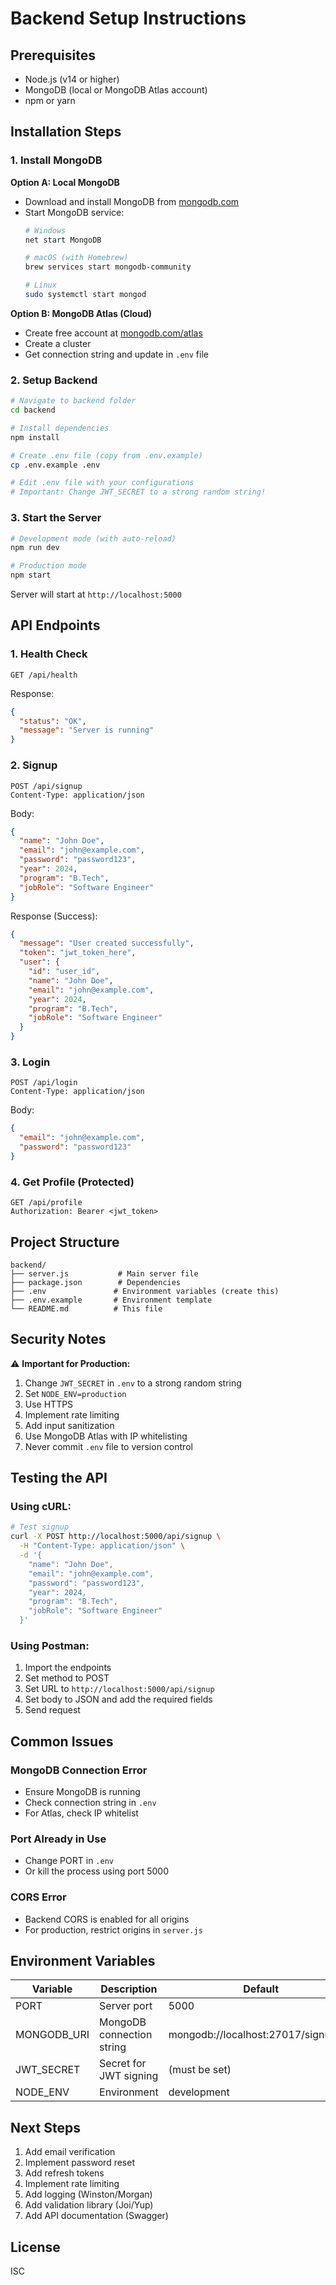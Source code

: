 # Backend Setup Instructions

## Prerequisites

- Node.js (v14 or higher)
- MongoDB (local or MongoDB Atlas account)
- npm or yarn

## Installation Steps

### 1. Install MongoDB

**Option A: Local MongoDB**
- Download and install MongoDB from [mongodb.com](https://www.mongodb.com/try/download/community)
- Start MongoDB service:
  ```bash
  # Windows
  net start MongoDB

  # macOS (with Homebrew)
  brew services start mongodb-community

  # Linux
  sudo systemctl start mongod
  ```

**Option B: MongoDB Atlas (Cloud)**
- Create free account at [mongodb.com/atlas](https://www.mongodb.com/atlas)
- Create a cluster
- Get connection string and update in `.env` file

### 2. Setup Backend

```bash
# Navigate to backend folder
cd backend

# Install dependencies
npm install

# Create .env file (copy from .env.example)
cp .env.example .env

# Edit .env file with your configurations
# Important: Change JWT_SECRET to a strong random string!
```

### 3. Start the Server

```bash
# Development mode (with auto-reload)
npm run dev

# Production mode
npm start
```

Server will start at `http://localhost:5000`

## API Endpoints

### 1. Health Check
```
GET /api/health
```
Response:
```json
{
  "status": "OK",
  "message": "Server is running"
}
```

### 2. Signup
```
POST /api/signup
Content-Type: application/json
```
Body:
```json
{
  "name": "John Doe",
  "email": "john@example.com",
  "password": "password123",
  "year": 2024,
  "program": "B.Tech",
  "jobRole": "Software Engineer"
}
```
Response (Success):
```json
{
  "message": "User created successfully",
  "token": "jwt_token_here",
  "user": {
    "id": "user_id",
    "name": "John Doe",
    "email": "john@example.com",
    "year": 2024,
    "program": "B.Tech",
    "jobRole": "Software Engineer"
  }
}
```

### 3. Login
```
POST /api/login
Content-Type: application/json
```
Body:
```json
{
  "email": "john@example.com",
  "password": "password123"
}
```

### 4. Get Profile (Protected)
```
GET /api/profile
Authorization: Bearer <jwt_token>
```

## Project Structure

```
backend/
├── server.js           # Main server file
├── package.json        # Dependencies
├── .env               # Environment variables (create this)
├── .env.example       # Environment template
└── README.md          # This file
```

## Security Notes

⚠️ **Important for Production:**

1. Change `JWT_SECRET` in `.env` to a strong random string
2. Set `NODE_ENV=production`
3. Use HTTPS
4. Implement rate limiting
5. Add input sanitization
6. Use MongoDB Atlas with IP whitelisting
7. Never commit `.env` file to version control

## Testing the API

### Using cURL:

```bash
# Test signup
curl -X POST http://localhost:5000/api/signup \
  -H "Content-Type: application/json" \
  -d '{
    "name": "John Doe",
    "email": "john@example.com",
    "password": "password123",
    "year": 2024,
    "program": "B.Tech",
    "jobRole": "Software Engineer"
  }'
```

### Using Postman:
1. Import the endpoints
2. Set method to POST
3. Set URL to `http://localhost:5000/api/signup`
4. Set body to JSON and add the required fields
5. Send request

## Common Issues

### MongoDB Connection Error
- Ensure MongoDB is running
- Check connection string in `.env`
- For Atlas, check IP whitelist

### Port Already in Use
- Change PORT in `.env`
- Or kill the process using port 5000

### CORS Error
- Backend CORS is enabled for all origins
- For production, restrict origins in `server.js`

## Environment Variables

| Variable | Description | Default |
|----------|-------------|---------|
| PORT | Server port | 5000 |
| MONGODB_URI | MongoDB connection string | mongodb://localhost:27017/signup_db |
| JWT_SECRET | Secret for JWT signing | (must be set) |
| NODE_ENV | Environment | development |

## Next Steps

1. Add email verification
2. Implement password reset
3. Add refresh tokens
4. Implement rate limiting
5. Add logging (Winston/Morgan)
6. Add validation library (Joi/Yup)
7. Add API documentation (Swagger)

## License

ISC